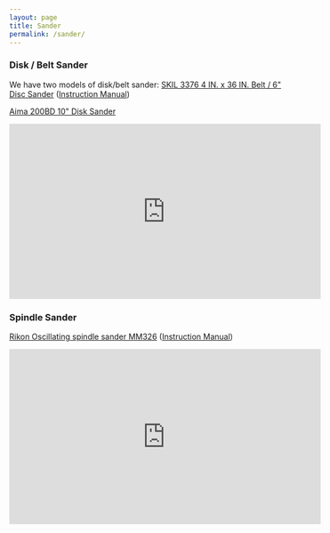 ```yaml
---
layout: page
title: Sander
permalink: /sander/
---
```


### Disk /  Belt Sander


We have two models of disk/belt sander:
[SKIL 3376 4 IN. x 36 IN. Belt / 6" Disc Sander](https://www.skil.com/belt-disc-sander-3376-01/) ([Instruction Manual](https://www.skil.com/media/productattach/3/3/3376-01_manual.pdf))

[Aima 200BD 10" Disk Sander]()

<iframe width="560" height="315" src="https://www.youtube.com/embed/x1FehVIkq_k" title="YouTube video player" frameborder="0" allow="accelerometer; autoplay; clipboard-write; encrypted-media; gyroscope; picture-in-picture" allowfullscreen></iframe>

### Spindle Sander

[Rikon Oscillating spindle sander MM326](https://www.rikontools.com/product/50-300) ([Instruction Manual](https://www.rikontools.com/manuals/50-300.pdf))

<iframe width="560" height="315" src="https://www.youtube.com/embed/zP9SikPMKgc" title="YouTube video player" frameborder="0" allow="accelerometer; autoplay; clipboard-write; encrypted-media; gyroscope; picture-in-picture" allowfullscreen></iframe>
